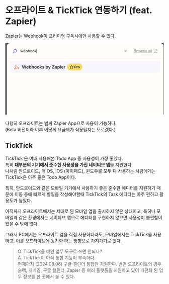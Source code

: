 # 오프라이트 & TickTick 연동하기 (feat. Zapier)

Zapier는 Webhook이 프리미엄 구독시에만 사용할 수 있다.

![webhook](./images/webhook.png)

다행히 오프라이트는 벌써 Zapier App으로 사용이 가능하다.  
(Beta 버전이라 이후 어떻게 요금제가 적용될지는 모르겠다.)  
  
## TickTick

TickTick 은 여태 사용해본 Todo App 중 사용성이 가장 좋았다.  
특히 **대부분의 기기에서 준수한 사용성을 가진 네이티브 앱**을 지원한다.  
나처럼 안드로이드, 맥 OS, IOS (아이패드), 윈도우를 모두 다 사용하는 사람에게는 TickTick은 아주 좋은 Todo App이다.  
  
특히, 안드로이드와 같은 모바일 기기에서 사용하기 좋은 준수한 에디터를 지원하기 때문에 이동 중에 빠르게 할일을 작성해야할때 TickTick의 Task 에디터는 아주 편하고 활용도가 높았다.  
  
아직까지 오프라이트에서는 제대로 된 모바일 앱을 출시하지 않은 상태이고, 특히나 모바일과 같은 환경에서는 네이티브 앱으로 에디터를 구현하지 않으면 사용성이 불편함이 있을 수 밖에 없다.  
  
그래서 PC에서는 오프라이트 앱을 직접 사용하더라도, 모바일에서는 TickTick을 사용하고, 이를 오프라이트에 동기화 하는 방향으로 가져가기로 했다.  

> Q. TickTick을 메인 업무 도구로 쓰면 안되나?  
> A. TickTick이 아직 통합 기능이 부족하다.  
> 현재까지 (2024.08.06) 구글 캘린더 통합만 지원한다. 
> 반면 오프라이트의 경우 슬랙, 지메일, 구글 캘린더, Zapier 등 여러 플랫폼을 지원하고 있어 파편화 된 업무 정보를 한 곳에서 볼 수 있다.


